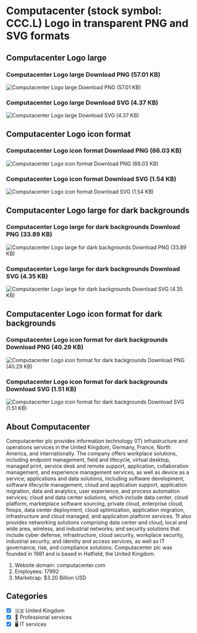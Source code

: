 # Computacenter (stock symbol: CCC.L) Logo in transparent PNG and SVG formats

## Computacenter Logo large

### Computacenter Logo large Download PNG (57.01 KB)

![Computacenter Logo large Download PNG (57.01 KB)](/img/orig/CCC.L_BIG-bab22027.png)

### Computacenter Logo large Download SVG (4.37 KB)

![Computacenter Logo large Download SVG (4.37 KB)](/img/orig/CCC.L_BIG-58d428a9.svg)

## Computacenter Logo icon format

### Computacenter Logo icon format Download PNG (66.03 KB)

![Computacenter Logo icon format Download PNG (66.03 KB)](/img/orig/CCC.L-1fe1737b.png)

### Computacenter Logo icon format Download SVG (1.54 KB)

![Computacenter Logo icon format Download SVG (1.54 KB)](/img/orig/CCC.L-c4ee1888.svg)

## Computacenter Logo large for dark backgrounds

### Computacenter Logo large for dark backgrounds Download PNG (33.89 KB)

![Computacenter Logo large for dark backgrounds Download PNG (33.89 KB)](/img/orig/CCC.L_BIG.D-0cf6d801.png)

### Computacenter Logo large for dark backgrounds Download SVG (4.35 KB)

![Computacenter Logo large for dark backgrounds Download SVG (4.35 KB)](/img/orig/CCC.L_BIG.D-69631f2f.svg)

## Computacenter Logo icon format for dark backgrounds

### Computacenter Logo icon format for dark backgrounds Download PNG (40.29 KB)

![Computacenter Logo icon format for dark backgrounds Download PNG (40.29 KB)](/img/orig/CCC.L.D-30514c5b.png)

### Computacenter Logo icon format for dark backgrounds Download SVG (1.51 KB)

![Computacenter Logo icon format for dark backgrounds Download SVG (1.51 KB)](/img/orig/CCC.L.D-c2f6e711.svg)

## About Computacenter

Computacenter plc provides information technology (IT) infrastructure and operations services in the United Kingdom, Germany, France, North America, and internationally. The company offers workplace solutions, including endpoint management, field and lifecycle, virtual desktop, managed print, service desk and remote support, application, collaboration management, and experience management services, as well as device as a service; applications and data solutions, including software development, software lifecycle management, cloud and application support, application migration, data and analytics, user experience, and process automation services; cloud and data center solutions, which include data center, cloud platform, marketplace software sourcing, private cloud, enterprise cloud, finops, data center deployment, cloud optimization, application migration, infrastructure and cloud managed, and application platform services. Tt also provides networking solutions comprising data center and cloud, local and wide area, wireless, and industrial networks; and security solutions that include cyber defense, infrastructure, cloud security, workplace security, industrial security, and identity and access services, as well as IT governance, risk, and compliance solutions. Computacenter plc was founded in 1981 and is based in Hatfield, the United Kingdom.

1. Website domain: computacenter.com
2. Employees: 17992
3. Marketcap: $3.20 Billion USD


## Categories
- [x] 🇬🇧 United Kingdom
- [x] 💼 Professional services
- [x] 🖥️ IT services
